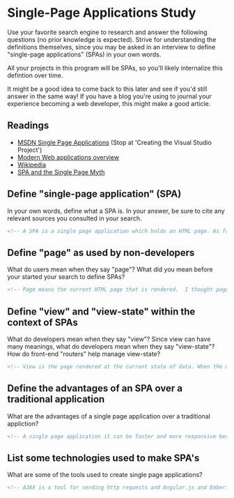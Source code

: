 # Single-Page Applications Study

Use your favorite search engine to research and answer the following questions
(no prior knowledge is expected). Strive for understanding the definitions
themselves, since you may be asked in an interview to define "single-page
applications" (SPAs) in your own words.

All your projects in this program will be SPAs, so you'll likely internalize
this defintion over time.

It might be a good idea to come back to this later and see if you'd still answer
in the same way! If you have a blog you're using to journal your experience
becoming a web developer, this might make a good article.

## Readings

-   [MSDN Single Page Applications](https://msdn.microsoft.com/en-us/magazine/dn463786.aspx) (Stop at 'Creating the Visual Studio Project')
-   [Modern Web applications overview](http://singlepageappbook.com/goal.html)
-   [Wikipedia](https://en.wikipedia.org/wiki/Single-page_application)
-   [SPA and the Single Page Myth](https://johnpapa.net/pageinspa/)

## Define "single-page application" (SPA)

In your own words, define what a SPA is. In your answer, be sure to cite any
relevant sources you consulted in your search.

```md
<!-- A SPA is a single page application which holds an HTML page. As far as the user is concerned all functionality is available without hitting refresh.-->
```

## Define "page" as used by non-developers

What do users mean when they say "page"? What did you mean before your started
your search to define SPAs?

```md
<!-- Page means the current HTML page that is rendered.  I thought page was just the current page I am on. -->
```

## Define "view" and "view-state" within the context of SPAs

What do developers mean when they say "view"? Since view can have many meanings,
what do developers mean when they say "view-state"? How do front-end "routers"
help manage view-state?

```md
<!-- View is the page rendered at the current state of data. When the model tells the view that theres been a change the view will update. The view state is what is displayed in the current shell.  If the view has been seen before the front end router will cache it and it will load faster from memory. -->
```

## Define the advantages of an SPA over a traditional application

What are the advantages of a single page application over a traditional appliction?

```md
<!-- A single page application it can be faster and more responsive because its not reloading. -->
```

## List some technologies used to make SPA's

What are some of the tools used to create single page applications?

```md
<!-- AJAX is a tool for sending http requests and Angular.js and Ember.js are frameworks for creating SPAs.-->
```
